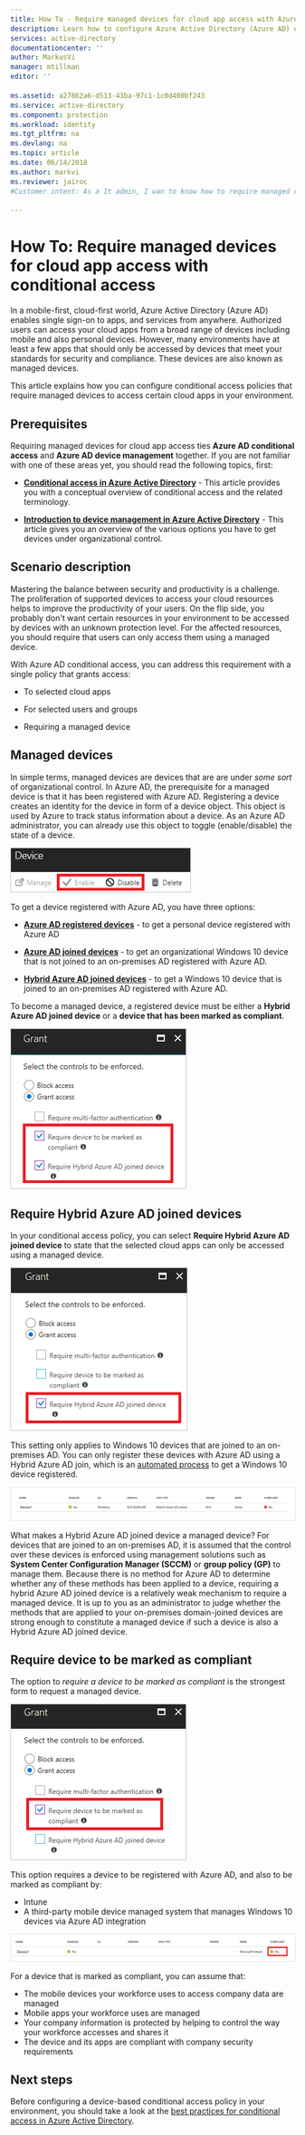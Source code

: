 ```yaml
---
title: How To - Require managed devices for cloud app access with Azure Active Directory conditional access | Microsoft Docs
description: Learn how to configure Azure Active Directory (Azure AD) device-based conditional access policies that require managed devices for cloud app access.
services: active-directory
documentationcenter: ''
author: MarkusVi
manager: mtillman
editor: ''

ms.assetid: a27862a6-d513-43ba-97c1-1c0d400bf243
ms.service: active-directory
ms.component: protection
ms.workload: identity
ms.tgt_pltfrm: na
ms.devlang: na
ms.topic: article
ms.date: 06/14/2018
ms.author: markvi
ms.reviewer: jairoc
#Customer intent: As a It admin, I wan to know how to require managed devices for the access to certain resources to ensure that they are accessed only from devices that meet my standards for security and compliance

---
```


# How To: Require managed devices for cloud app access with conditional access

In a mobile-first, cloud-first world, Azure Active Directory (Azure AD) enables single sign-on to apps, and services from anywhere. Authorized users can access your cloud apps from a broad range of devices including mobile and also personal devices. However, many environments have at least a few apps that should only be accessed by devices that meet your standards for security and compliance. These devices are also known as managed devices. 

This article explains how you can configure conditional access policies that require managed devices to access certain cloud apps in your environment. 


## Prerequisites

Requiring managed devices for cloud app access ties **Azure AD conditional access** and **Azure AD device management** together. If you are not familiar with one of these areas yet, you should read the following topics, first:

- **[Conditional access in Azure Active Directory](active-directory-conditional-access-azure-portal.md)** - This article provides you with a conceptual overview of conditional access and the related terminology.

- **[Introduction to device management in Azure Active Directory](device-management-introduction.md)** - This article gives you an overview of the various options you have to get devices under organizational control. 


## Scenario description

Mastering the balance between security and productivity is a challenge. The proliferation of supported devices to access your cloud resources helps to improve the productivity of your users. On the flip side, you probably don't want certain resources in your environment to be accessed by devices with an unknown protection level. For the affected resources, you should require that users can only access them using a managed device. 

With Azure AD conditional access, you can address this requirement with a single policy that grants access:

- To selected cloud apps

- For selected users and groups

- Requiring a managed device


## Managed devices  

In simple terms, managed devices are devices that are are under *some sort* of organizational control. In Azure AD, the prerequisite for a managed device is that it has been registered with Azure AD. Registering a device creates an identity for the device in form of a device object. This object is used by Azure to track status information about a device. As an Azure AD administrator, you can already use this object to toggle (enable/disable) the state of a device.
  
![Device-based conditions](./media/active-directory-conditional-access-policy-connected-applications/32.png)

To get a device registered with Azure AD, you have three options:

- **[Azure AD registered devices](device-management-introduction.md#azure-ad-registered-devices)** - to get a personal device registered with Azure AD

- **[Azure AD joined devices](device-management-introduction.md#azure-ad-joined-devices)** - to get an organizational Windows 10 device that is not joined to an on-premises AD registered with Azure AD. 

- **[Hybrid Azure AD joined devices](device-management-introduction.md#hybrid-azure-ad-joined-devices)** - to get a Windows 10 device that is joined to an on-premises AD registered with Azure AD.

To become a managed device, a registered device must be either a **Hybrid Azure AD joined device** or a **device that has been marked as compliant**.  

![Device-based conditions](./media/active-directory-conditional-access-policy-connected-applications/47.png)

 
## Require Hybrid Azure AD joined devices

In your conditional access policy, you can select **Require Hybrid Azure AD joined device** to state that the selected cloud apps can only be accessed using a managed device. 

![Device-based conditions](./media/active-directory-conditional-access-policy-connected-applications/10.png)

This setting only applies to Windows 10 devices that are joined to an on-premises AD. You can only register these devices with Azure AD using a Hybrid Azure AD join, which is an [automated process](device-management-hybrid-azuread-joined-devices-setup.md) to get a Windows 10 device registered. 

![Device-based conditions](./media/active-directory-conditional-access-policy-connected-applications/45.png)

What makes a Hybrid Azure AD joined device a managed device?  For devices that are joined to an on-premises AD, it is assumed that the control over these devices is enforced using management solutions such as **System Center Configuration Manager (SCCM)** or **group policy (GP)** to manage them. Because there is no method for Azure AD to determine whether any of these methods has been applied to a device, requiring a hybrid Azure AD joined device is a relatively weak mechanism to require a managed device. It is up to you as an administrator to judge whether the methods that are applied to your on-premises domain-joined devices are strong enough to constitute a managed device if such a device is also a Hybrid Azure AD joined device.


## Require device to be marked as compliant

The option to *require a device to be marked as compliant* is the strongest form to request a managed device.

![Device-based conditions](./media/active-directory-conditional-access-policy-connected-applications/11.png)

This option requires a device to be registered with Azure AD, and also to be marked as compliant by:
         
- Intune 
- A third-party mobile device managed system that manages Windows 10 devices via Azure AD integration 
 
![Device-based conditions](./media/active-directory-conditional-access-policy-connected-applications/46.png)



For a device that is marked as compliant, you can assume that: 

- The mobile devices your workforce uses to access company data are managed
- Mobile apps your workforce uses are managed
- Your company information is protected by helping to control the way your workforce accesses and shares it
- The device and its apps are compliant with company security requirements




## Next steps

Before configuring a device-based conditional access policy in your environment, you should take a look at the [best practices for conditional access in Azure Active Directory](active-directory-conditional-access-best-practices.md).

